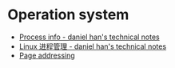# Operation system
- [Process info - daniel han's technical notes](./process-info.md)
- [Linux 进程管理 - daniel han's technical notes](./process-control.md)
- [Page addressing](./page-addressing.md)
